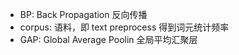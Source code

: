 - BP: Back Propagation 反向传播
- corpus: 语料，即 text preprocess 得到词元统计频率
- GAP: Global Average Poolin 全局平均汇聚层
